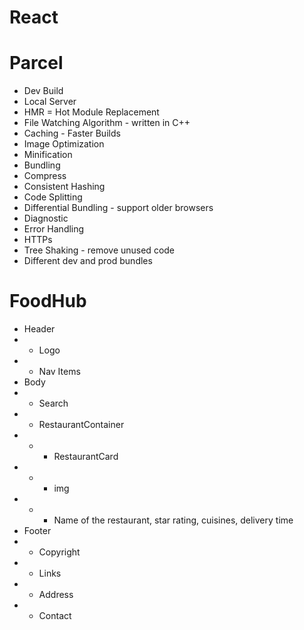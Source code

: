 # React

# Parcel

- Dev Build
- Local Server
- HMR = Hot Module Replacement
- File Watching Algorithm - written in C++
- Caching - Faster Builds
- Image Optimization
- Minification
- Bundling
- Compress
- Consistent Hashing
- Code Splitting
- Differential Bundling - support older browsers
- Diagnostic
- Error Handling
- HTTPs
- Tree Shaking - remove unused code
- Different dev and prod bundles

# FoodHub

- Header
- - Logo
- - Nav Items
- Body
- - Search
- - RestaurantContainer
- - - RestaurantCard
- - - img
- - - Name of the restaurant, star rating, cuisines, delivery time
- Footer
- - Copyright
- - Links
- - Address
- - Contact
